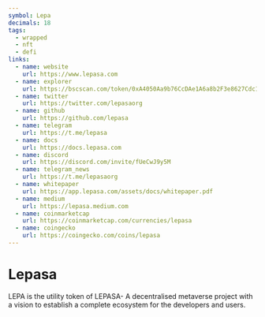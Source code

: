 ```yaml
---
symbol: Lepa
decimals: 18
tags:
  - wrapped
  - nft
  - defi
links:
  - name: website
    url: https://www.lepasa.com
  - name: explorer
    url: https://bscscan.com/token/0xA4050Aa9b76CcDAe1A6a8b2F3e8627Cdc1546d86
  - name: twitter
    url: https://twitter.com/lepasaorg
  - name: github
    url: https://github.com/lepasa
  - name: telegram
    url: https://t.me/lepasa
  - name: docs
    url: https://docs.lepasa.com
  - name: discord
    url: https://discord.com/invite/fUeCwJ9y5M
  - name: telegram_news
    url: https://t.me/lepasaorg
  - name: whitepaper
    url: https://app.lepasa.com/assets/docs/whitepaper.pdf
  - name: medium
    url: https://lepasa.medium.com
  - name: coinmarketcap
    url: https://coinmarketcap.com/currencies/lepasa
  - name: coingecko
    url: https://coingecko.com/coins/lepasa
---
```


# Lepasa

LEPA is the utility token of LEPASA- A decentralised metaverse project with a vision to establish a complete ecosystem for the developers and users.
